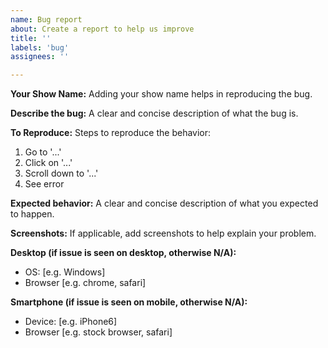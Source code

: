 ```yaml
---
name: Bug report
about: Create a report to help us improve
title: ''
labels: 'bug'
assignees: ''

---
```

**Your Show Name:**
Adding your show name helps in reproducing the bug.

**Describe the bug:**
A clear and concise description of what the bug is.

**To Reproduce:**
Steps to reproduce the behavior:
1. Go to '...'
2. Click on '...'
3. Scroll down to '...'
4. See error

**Expected behavior:**
A clear and concise description of what you expected to happen.

**Screenshots:**
If applicable, add screenshots to help explain your problem.

**Desktop (if issue is seen on desktop, otherwise N/A):**
 - OS: [e.g. Windows]
 - Browser [e.g. chrome, safari]

**Smartphone (if issue is seen on mobile, otherwise N/A):**
 - Device: [e.g. iPhone6]
 - Browser [e.g. stock browser, safari]
